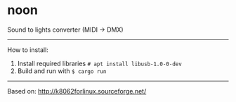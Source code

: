 # noon
Sound to lights converter (MIDI -> DMX)

------------
How to install:

1. Install required libraries `# apt install libusb-1.0-0-dev`
2. Build and run with `$ cargo run`

------------
Based on: http://k8062forlinux.sourceforge.net/
